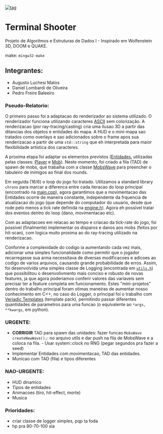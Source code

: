 [![tag](https://img.shields.io/github/v/release/LombardiDaniel/terminal-shooter?include_prereleases&style=for-the-badge)](https://github.com/LombardiDaniel/terminal-shooter/releases/)
# Terminal Shooter
Projeto de Algoritmos e Estruturas de Dados I - Inspirado em Wolfenstein 3D, DOOM e QUAKE.

make: `mingw32-make`

## Integrantes:
- Augusto Luchesi Matos
- Daniel Lombardi de Oliveira
- Pedro Freire Baleeiro

### Pseudo-Relatorio:
O primeiro passo foi a adaptacao do renderizador ao sistema utilizado. O renderizador funciona utilizando caracteres [ASCII](http://www.asciitable.com) sem colorização. A renderizacao (por ray-tracing/casting) cria uma ilusao 3D a partir das ditancias dos objetos e entidades do mapa. A HUD e o mini-mapa sao tratados como overlays e sao adicionados sobre o frame apos sua renderizacao a partir de uma `std::string` que eh interpretada para maior flexibilidade artistica dos caracteres.

A proxima etapa foi adaptar os elementos previstos ([Entidades](src/headers/entity.h), utilizadas pelas classes: [Player](src/headers/player.h) e [Mob](src/headers/mob.h)). Neste momento, foi criado a fila (TAD) de spawn de mobs, que trabalha com a classe [MobsWave](src/headers/mob.h) para preencher o tabuleiro de inimigos ao final dos rounds.

Em seguida (16/6) o loop do jogo foi tratado. Utilizamos a standard library `chrono` para marcar a diferenca entre cada iteracao do loop principal (encontrado na [main.cpp](src/main.cpp)), agora garantimos que a movimentacao das Entidades ocorre de maneira constante, independente da frquencia de atualizacao do jogo (que depende do computador do usuario, desde que rode pelo menos a tick rate definida na [engine.h](src/engine.h)). Agora eh possivel tratar dos eventos dentro do loop (dano, movimentacao etc).

Com as adaptacoes em relacao ao tempo e criacao da tick-rate do jogo, foi possivel (finalmente) implementar os disparos e danos aos mobs (feitos por hit-scan), com logica muito proxima ao do ray-tracing utilizado na renderizacao.

Conforme a complexidade do codigo ia aumentando cada vez mais, adicionar uma simples funcionalidade como permitir que o jogador recarregasse sua arma necessitava de diversas modificacoes e adicoes ao codigo de varios arquivos, causando grande probabilidade de erros. Assim, foi desenvolvida uma simples classe de Logging (encontrada em [`utils.h`](src/headers/utils.h)) que possibilitou o desenvolivmento mais conciso e robusto de novas features, ja que agora poderiamos conferir valores das variaveis sem precisar ter a feature completa em funcionamento. Estes "mini-projetos" dentro do trabalho principal foram otimas maneiras de aumentar nosso conhecimento em C++, no caso do Logger, o principal foi o trabalho com [Veriadic Templates](https://en.cppreference.com/w/cpp/language/parameter_pack) (template pack), permitindo passar diferentes quantidades de parametros para uma funcao (o equivalente ao `*args, **kwargs`, em python).

### URGENTE:

- **CORRIGIR** TAD para spawn das unidades: fazer funcao `MobsWave createNewWave();`:  no arquivo utils e dar push na fila de MobsWave e a coloca na fila. - Usar system::clock no RNG (pegar segundos pra fazer a seed)
- Implementar Entidades com movimentacao, TAD das entidades.
- Municao com TAD (fila) e tipos diferentes

### NAO-URGENTE:
- HUD dinamico
- Tipos de entidades
- Animacoes (tiro, hit-effect, morte)
- Musica

### Prioridades:
- criar classe de logger simples, pqp ta foda
- hp pra 80-70-100 sla
